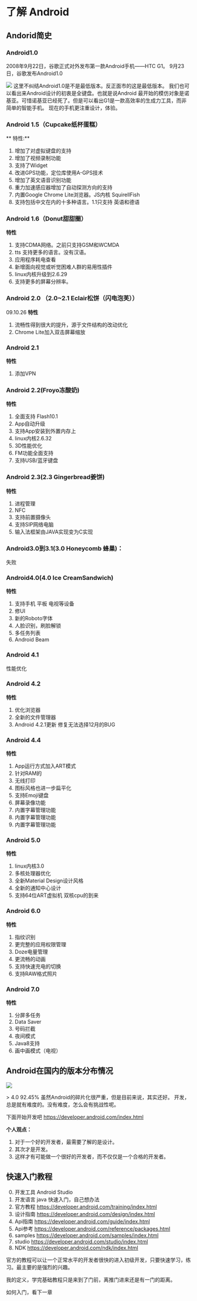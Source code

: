 # 了解 Android

## Andorid简史
### Android1.0
2008年9月22日，谷歌正式对外发布第一款Android手机——HTC G1。
9月23日，谷歌发布Android1.0

![](./_image/htcg1.jpg)
这里不纠结Android1.0是不是最低版本。反正面市的这是最低版本。
我们也可以看出来Android设计的初衷是全键盘。也就是说Android 最开始的模仿对象是诺基亚。可惜诺基亚已经死了。但是可以看出G1是一款高效率的生成力工具，而非简单的智能手机。
现在的手机更注重设计，体验。
###  Android 1.5（Cupcake纸杯蛋糕）
** 特性:**
1. 增加了对虚拟键盘的支持
2. 增加了视频录制功能
3. 支持了Widget
4. 改进GPS功能，定位库使用A-GPS技术
5. 增加了英文语音识别功能
6. 重力加速感应器增加了自动探测方向的支持
7. 内置Google Chrome Lite浏览器。JS内核 SquirellFish
8. 支持包括中文在内的十多种语言。1.1只支持 英语和德语
###  Android 1.6（Donut甜甜圈）
**特性**
1. 支持CDMA网络。之前只支持GSM和WCMDA
2. tts 支持更多的语言。没有汉语。
3. 应用程序耗电查看
4. 新增面向视觉或听觉困难人群的易用性插件
5. linux内核升级到2.6.29
6. 支持更多的屏幕分辨率。

###  Android 2.0 （2.0~2.1 Eclair松饼（闪电泡芙））
09.10.26
**特性**
1. 流畅性得到很大的提升，源于文件结构的改动优化
2. Chrome Lite加入双击屏幕缩放
###  Android 2.1
**特性**
1. 添加VPN
###  Android 2.2(Froyo冻酸奶)
**特性**
1. 全面支持 Flash10.1
2. App自动升级
3. 支持App安装到外置内存上
4. linux内核2.6.32
5. 3D性能优化
6. FM功能全面支持
7. 支持USB/蓝牙键盘

###  Android 2.3(2.3 Gingerbread姜饼)
**特性**
1. 进程管理
2. NFC
3. 支持前置摄像头
4. 支持SIP网络电脑
5. 输入法框架由JAVA实现变为C实现


###  Android3.0到3.1(3.0 Honeycomb 蜂巢)：
失败
###  Android4.0(4.0 Ice CreamSandwich)
**特性**
1. 支持手机 平板 电视等设备
2. 修UI
3. 新的Roboto字体
4. 人脸识别，刷脸解锁
5. 多任务列表
6. Android Beam
### Android 4.1
性能优化
### Android 4.2
**特性**
1. 优化浏览器
2. 全新的文件管理器
3. Android 4.2.1更新 修复无法选择12月的BUG
### Android 4.4
**特性**
1. App运行方式加入ART模式
2. 针对RAM的
3.  无线打印
4.  图标风格也进一步扁平化
5. 支持Emoji键盘
6. 屏幕录像功能
7. 内置字幕管理功能
8. 内置字幕管理功能
9. 内置字幕管理功能
###  Android 5.0
**特性**
1. linux内核3.0
2. 多核处理器优化
3. 全新Material Design设计风格
4. 全新的通知中心设计
5. 支持64位ART虚拟机
双核cpu的到来
###  Android 6.0
**特性**
1. 指纹识别
2. 更完整的应用权限管理
3. Doze电量管理
4. 更流畅的动画
5. 支持快速充电的切换
6. 支持RAW格式照片
###  Android 7.0
**特性**
1. 分屏多任务
2. Data Saver
3. 号码拦截
4. 夜间模式
5. Java8支持
6. 画中画模式（电视）

## Android在国内的版本分布情况

![](./_image/2016-10-22-21-32-02.jpg)

\> 4.0  92.45%
虽然Android的碎片化很严重，但是目前来说，其实还好。
开发，总是就有难度的。没有难度，怎么会有挑战性呢。

下面开始开发吧
<https://developer.android.com/index.html>

**个人观点：**
1. 对于一个好的开发者，最需要了解的是设计。
2. 其次才是开发。
3. 这样才有可能做一个很好的开发者，而不仅仅是一个合格的开发者。

## 快速入门教程
0. 开发工具 Android Studio
1. 开发语言 java 快速入门，自己想办法
2. 官方教程  <https://developer.android.com/training/index.html>
3. 设计指南 <https://developer.android.com/design/index.html>
4. Api指南 <https://developer.android.com/guide/index.html>
5. Api参考 <https://developer.android.com/reference/packages.html>
6. samples <https://developer.android.com/samples/index.html>
7. studio <https://developer.android.com/studio/index.html>
8. NDK <https://developer.android.com/ndk/index.html>

官方的教程可以让一个正常水平的开发者很快的进入初级开发，只要快速学习，练习。最主要的是强烈的兴趣。

我的定义，学完基础教程只是来到了门前，离推门进来还是有一门的距离。

如何入门，看下一章